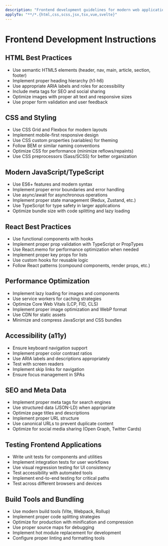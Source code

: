 ```yaml
---
description: "Frontend development guidelines for modern web applications"
applyTo: "**/*.{html,css,scss,jsx,tsx,vue,svelte}"
---
```


# Frontend Development Instructions

## HTML Best Practices
- Use semantic HTML5 elements (header, nav, main, article, section, footer)
- Implement proper heading hierarchy (h1-h6)
- Use appropriate ARIA labels and roles for accessibility
- Include meta tags for SEO and social sharing
- Optimize images with proper alt text and responsive sizes
- Use proper form validation and user feedback

## CSS and Styling
- Use CSS Grid and Flexbox for modern layouts
- Implement mobile-first responsive design
- Use CSS custom properties (variables) for theming
- Follow BEM or similar naming conventions
- Optimize CSS for performance (minimize reflows/repaints)
- Use CSS preprocessors (Sass/SCSS) for better organization

## Modern JavaScript/TypeScript
- Use ES6+ features and modern syntax
- Implement proper error boundaries and error handling
- Use async/await for asynchronous operations
- Implement proper state management (Redux, Zustand, etc.)
- Use TypeScript for type safety in larger applications
- Optimize bundle size with code splitting and lazy loading

## React Best Practices
- Use functional components with hooks
- Implement proper prop validation with TypeScript or PropTypes
- Use React.memo for performance optimization when needed
- Implement proper key props for lists
- Use custom hooks for reusable logic
- Follow React patterns (compound components, render props, etc.)

## Performance Optimization
- Implement lazy loading for images and components
- Use service workers for caching strategies
- Optimize Core Web Vitals (LCP, FID, CLS)
- Implement proper image optimization and WebP format
- Use CDN for static assets
- Minimize and compress JavaScript and CSS bundles

## Accessibility (a11y)
- Ensure keyboard navigation support
- Implement proper color contrast ratios
- Use ARIA labels and descriptions appropriately
- Test with screen readers
- Implement skip links for navigation
- Ensure focus management in SPAs

## SEO and Meta Data
- Implement proper meta tags for search engines
- Use structured data (JSON-LD) when appropriate
- Optimize page titles and descriptions
- Implement proper URL structure
- Use canonical URLs to prevent duplicate content
- Optimize for social media sharing (Open Graph, Twitter Cards)

## Testing Frontend Applications
- Write unit tests for components and utilities
- Implement integration tests for user workflows
- Use visual regression testing for UI consistency
- Test accessibility with automated tools
- Implement end-to-end testing for critical paths
- Test across different browsers and devices

## Build Tools and Bundling
- Use modern build tools (Vite, Webpack, Rollup)
- Implement proper code splitting strategies
- Optimize for production with minification and compression
- Use proper source maps for debugging
- Implement hot module replacement for development
- Configure proper linting and formatting tools
